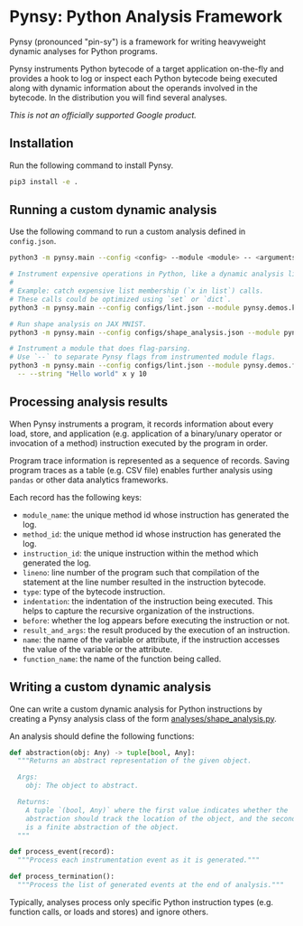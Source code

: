# Pynsy: Python Analysis Framework

Pynsy (pronounced "pin-sy") is a framework for writing heavyweight dynamic
analyses for Python programs.

Pynsy instruments Python bytecode of a target application on-the-fly and
provides a hook to log or inspect each Python bytecode being executed along with
dynamic information about the operands involved in the bytecode. In the
distribution you will find several analyses.

*This is not an officially supported Google product.*

## Installation

Run the following command to install Pynsy.

```bash
pip3 install -e .
```

## Running a custom dynamic analysis

Use the following command to run a custom analysis defined in `config.json`.

```bash
python3 -m pynsy.main --config <config> --module <module> -- <arguments...>
```

```bash
# Instrument expensive operations in Python, like a dynamic analysis linter.
#
# Example: catch expensive list membership (`x in list`) calls.
# These calls could be optimized using `set` or `dict`.
python3 -m pynsy.main --config configs/lint.json --module pynsy.demos.key_in_list
```

```bash
# Run shape analysis on JAX MNIST.
python3 -m pynsy.main --config configs/shape_analysis.json --module pynsy.demos.mnist
```

```bash
# Instrument a module that does flag-parsing.
# Use `--` to separate Pynsy flags from instrumented module flags.
python3 -m pynsy.main --config configs/lint.json --module pynsy.demos.flag_parsing \
  -- --string "Hello world" x y 10
```

## Processing analysis results

When Pynsy instruments a program, it records information about every load,
store, and application (e.g. application of a binary/unary operator or
invocation of a method) instruction executed by the program in order.

Program trace information is represented as a sequence of records. Saving
program traces as a table (e.g. CSV file) enables further analysis using
`pandas` or other data analytics frameworks.

Each record has the following keys:

-   `module_name`: the unique method id whose instruction has generated the log.
-   `method_id`: the unique method id whose instruction has generated the log.
-   `instruction_id`: the unique instruction within the method which generated
    the log.
-   `lineno`: line number of the program such that compilation of the statement
    at the line number resulted in the instruction bytecode.
-   `type`: type of the bytecode instruction.
-   `indentation`: the indentation of the instruction being executed. This helps
    to capture the recursive organization of the instructions.
-   `before`: whether the log appears before executing the instruction or not.
-   `result_and_args`: the result produced by the execution of an instruction.
-   `name`: the name of the variable or attribute, if the instruction accesses
    the value of the variable or the attribute.
-   `function_name`: the name of the function being called.

## Writing a custom dynamic analysis

One can write a custom dynamic analysis for Python instructions by creating a
Pynsy analysis class of the form
[analyses/shape_analysis.py](pynsy/analyses/shape_analysis.py).

An analysis should define the following functions:

```python
def abstraction(obj: Any) -> tuple[bool, Any]:
  """Returns an abstract representation of the given object.

  Args:
    obj: The object to abstract.

  Returns:
    A tuple `(bool, Any)` where the first value indicates whether the
    abstraction should track the location of the object, and the second value
    is a finite abstraction of the object.
  """

def process_event(record):
  """Process each instrumentation event as it is generated."""

def process_termination():
  """Process the list of generated events at the end of analysis."""
```

Typically, analyses process only specific Python instruction types (e.g.
function calls, or loads and stores) and ignore others.
